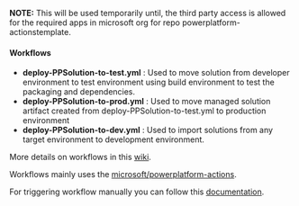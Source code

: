 

**NOTE:** This will be used temporarily until, the third party access is allowed for the required apps in microsoft org for repo powerplatform-actionstemplate.


#### Workflows

- **deploy-PPSolution-to-test.yml** : Used to move solution from developer environment to test environment using build environment to test the packaging and dependencies.
- **deploy-PPSolution-to-prod.yml** : Used to move managed solution artifact created from deploy-PPSolution-to-test.yml to production environment
- **deploy-PPSolution-to-dev.yml** : Used to import solutions from any target environment to development environment.

More details on workflows in this [wiki](https://github.com/microsoft/powerplatform-actionstemplate/wiki).

Workflows mainly uses the [microsoft/powerplatform-actions](https://github.com/microsoft/powerplatform-actions).

For triggering workflow manually you can follow this [documentation](https://docs.github.com/en/free-pro-team@latest/rest/reference/repos#create-a-repository-dispatch-event).
